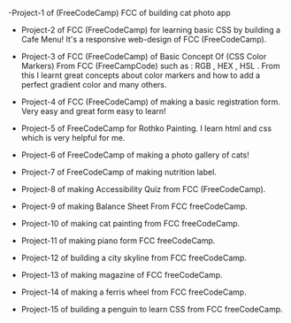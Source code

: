 -Project-1 of (FreeCodeCamp) FCC of building cat photo app

- Project-2 of FCC (FreeCodeCamp) for learning basic CSS by building a Cafe Menu! It's a responsive web-design of FCC (FreeCodeCamp).

- Project-3 of FCC (FreeCodeCamp) of Basic Concept Of (CSS Color Markers) From FCC (FreeCampCode) such as : RGB , HEX , HSL . From this I learnt great concepts about color markers and how to add a perfect gradient color and many others.

- Project-4 of FCC (FreeCodeCamp) of making a basic registration form. Very easy and great form easy to learn!

- Project-5 of FreeCodeCamp for Rothko Painting. I learn html and css which is very helpful for me.

- Project-6 of FreeCodeCamp of making a photo gallery of cats!

- Project-7 of FreeCodeCamp of making nutrition label.

- Project-8 of making Accessibility Quiz from FCC (FreeCodeCamp).

- Project-9 of making Balance Sheet From FCC freeCodeCamp.

- Project-10 of making cat painting from FCC freeCodeCamp.

- Project-11 of making piano form FCC freeCodeCamp.

- Project-12 of building a city skyline from FCC freeCodeCamp.

- Project-13 of making magazine of FCC freeCodeCamp.

- Project-14 of making a ferris wheel from FCC freeCodeCamp.

- Project-15 of building a penguin to learn CSS from FCC freeCodeCamp.
